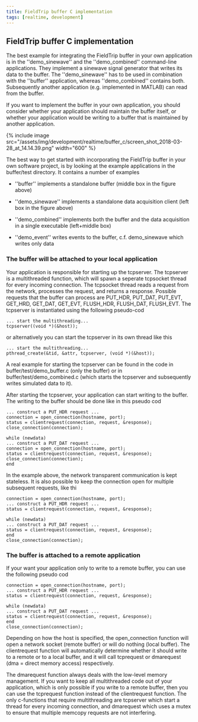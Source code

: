 ```yaml
---
title: FieldTrip buffer C implementation
tags: [realtime, development]
---
```


## FieldTrip buffer C implementation

The best example for integrating the FieldTrip buffer in your own application is in the ''demo_sinewave'' and the ''demo_combined'' command-line applications. They implement a sinewave signal generator that writes its data to the buffer. The ''demo_sinewave'' has to be used in combination with the ''buffer'' application, whereas ''demo_combined'' contains both. Subsequently another application (e.g. implemented in MATLAB) can read from the buffer.

If you want to implement the buffer in your own application, you should consider whether your application should maintain the buffer itself, or whether your application would be writing to a buffer that is maintained by another application.

{% include image src="/assets/img/development/realtime/buffer_c/screen_shot_2018-03-28_at_14.14.39.png" width="600" %}

The best way to get started with incorporating the FieldTrip buffer in your own software project, is by looking at the example applications in the buffer/test directory. It contains a number of examples

*  ''buffer'' implements a standalone buffer (middle box in the figure above)

*  ''demo_sinewave'' implements a standalone data acquisition client (left box in the figure above)

*  ''demo_combined'' implements both the buffer and the data acquisition in a single executable (left+middle box)

*  ''demo_event'' writes events to the buffer, c.f. demo_sinewave which writes only data

### The buffer will be attached to your local application

Your application is responsible for starting up the tcpserver. The tcpserver is a multithreaded function, which will spawn a seperate tcpsocket thread for every incoming connection. The tcpsocket thread reads a request from the network, processes the request, and returns a response. Possible requests that the buffer can process are PUT_HDR, PUT_DAT, PUT_EVT, GET_HRD, GET_DAT, GET_EVT, FLUSH_HDR, FLUSH_DAT, FLUSH_EVT. The tcpserver is instantiated using the following pseudo-cod

    ... start the multithreading...
    tcpserver((void *)(&host));

or alternatively you can start the tcpserver in its own thread like this

    ... start the multithreading...
    pthread_create(&tid, &attr, tcpserver, (void *)(&host));

A real example for starting the tcpserver can be found in the code in buffer/test/demo_buffer.c (only the buffer) or in buffer/test/demo_combined.c (which starts the tcpserver and subsequently writes simulated data to it). 

After starting the tcpserver, your application can start writing to the buffer. The writing to the buffer should be done like in this pseudo cod

    ... construct a PUT_HDR request ...
    connection = open_connection(hostname, port);
    status = clientrequest(connection, request, &response);
    close_connection(connection);
    
    while (newdata)
    ... construct a PUT_DAT request ...
    connection = open_connection(hostname, port);
    status = clientrequest(connection, request, &response);
    close_connection(connection);
    end

In the example above, the network transparent communication is kept stateless. It is also possible to keep the connection open for multiple subsequent requests, like thi

    connection = open_connection(hostname, port);
    ... construct a PUT_HDR request ...
    status = clientrequest(connection, request, &response);
    
    while (newdata)
    ... construct a PUT_DAT request ...
    status = clientrequest(connection, request, &response);
    end
    close_connection(connection);

### The buffer is attached to a remote application

If your want your application only to write to a remote buffer, you can use the following pseudo cod

    connection = open_connection(hostname, port);
    ... construct a PUT_HDR request ...
    status = clientrequest(connection, request, &response);
    
    while (newdata)
    ... construct a PUT_DAT request ...
    status = clientrequest(connection, request, &response);
    end
    close_connection(connection);

Depending on how the host is specified, the open_connection function will open a network socket (remote buffer) or will do nothing (local buffer). The clientrequest function will automatically determine whether it should write to a remote or to a local buffer, and it will call tcprequest or dmarequest (dma = direct memory access) respectively. 

The dmarequest function always deals with the low-level memory management. If you want to keep all multithreaded code out of your application, which is only possible if you write to a remote buffer, then you can use the tcprequest function instead of the clientrequest function. The only c-functions that require multithreading are tcpserver which start a thread for every incoming connection, and dmarequest which uses a mutex to ensure that multiple memcopy requests are not interfering.

